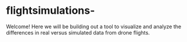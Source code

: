 # flightsimulations-
Welcome! Here we will be building out a tool to visualize and analyze the differences in real versus simulated data from drone flights.
